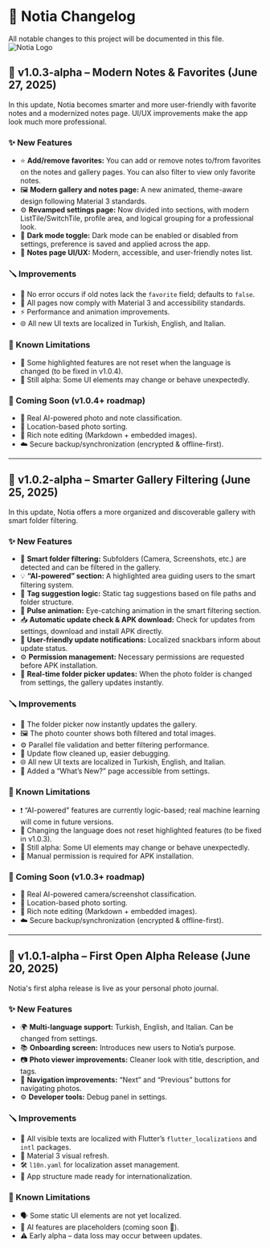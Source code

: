 # 📓 Notia Changelog
All notable changes to this project will be documented in this file.
![Notia Logo](https://github.com/user-attachments/assets/07e7e304-29f6-4d3f-87e1-3171e1428260)
 

## 🔖 v1.0.3-alpha – Modern Notes & Favorites (June 27, 2025)

In this update, Notia becomes smarter and more user-friendly with favorite notes and a modernized notes page. UI/UX improvements make the app look much more professional.

### ✨ New Features

- ⭐ **Add/remove favorites:** You can add or remove notes to/from favorites on the notes and gallery pages. You can also filter to view only favorite notes.
- 🖼️ **Modern gallery and notes page:** A new animated, theme-aware design following Material 3 standards.
- ⚙️ **Revamped settings page:** Now divided into sections, with modern ListTile/SwitchTile, profile area, and logical grouping for a professional look.
- 🌙 **Dark mode toggle:** Dark mode can be enabled or disabled from settings, preference is saved and applied across the app.
- 📝 **Notes page UI/UX:** Modern, accessible, and user-friendly notes list.

### 🪛 Improvements

- 🐞 No error occurs if old notes lack the `favorite` field; defaults to `false`.
- 🎨 All pages now comply with Material 3 and accessibility standards.
- ⚡ Performance and animation improvements.
- 🌐 All new UI texts are localized in Turkish, English, and Italian.

### 🐞 Known Limitations

- 🔄 Some highlighted features are not reset when the language is changed (to be fixed in v1.0.4).
- 🧪 Still alpha: Some UI elements may change or behave unexpectedly.

### 🧭 Coming Soon (v1.0.4+ roadmap)

- 🤖 Real AI-powered photo and note classification.
- 📍 Location-based photo sorting.
- 📝 Rich note editing (Markdown + embedded images).
- ☁️ Secure backup/synchronization (encrypted & offline-first).

---

## 🔖 v1.0.2-alpha – Smarter Gallery Filtering (June 25, 2025)

In this update, Notia offers a more organized and discoverable gallery with smart folder filtering.

### ✨ New Features

- 🧠 **Smart folder filtering:** Subfolders (Camera, Screenshots, etc.) are detected and can be filtered in the gallery.
- 💡 **“AI-powered” section:** A highlighted area guiding users to the smart filtering system.
- 🚀 **Tag suggestion logic:** Static tag suggestions based on file paths and folder structure.
- 🔄 **Pulse animation:** Eye-catching animation in the smart filtering section.
- 📥 **Automatic update check & APK download:** Check for updates from settings, download and install APK directly.
- 🔔 **User-friendly update notifications:** Localized snackbars inform about update status.
- ⚙️ **Permission management:** Necessary permissions are requested before APK installation.
- 📁 **Real-time folder picker updates:** When the photo folder is changed from settings, the gallery updates instantly.

### 🪛 Improvements

- 📂 The folder picker now instantly updates the gallery.
- 🖼️ The photo counter shows both filtered and total images.
- ⚙️ Parallel file validation and better filtering performance.
- 🧹 Update flow cleaned up, easier debugging.
- 🌐 All new UI texts are localized in Turkish, English, and Italian.
- 📝 Added a “What’s New?” page accessible from settings.

### 🐞 Known Limitations

- ❗ “AI-powered” features are currently logic-based; real machine learning will come in future versions.
- 🔄 Changing the language does not reset highlighted features (to be fixed in v1.0.3).
- 🧪 Still alpha: Some UI elements may change or behave unexpectedly.
- 📲 Manual permission is required for APK installation.

### 🧭 Coming Soon (v1.0.3+ roadmap)

- 🤖 Real AI-powered camera/screenshot classification.
- 📍 Location-based photo sorting.
- 📝 Rich note editing (Markdown + embedded images).
- ☁️ Secure backup/synchronization (encrypted & offline-first).

---

## 🔖 v1.0.1-alpha – First Open Alpha Release (June 20, 2025)

Notia's first alpha release is live as your personal photo journal.

### ✨ New Features

- 🌍 **Multi-language support:** Turkish, English, and Italian. Can be changed from settings.
- 📚 **Onboarding screen:** Introduces new users to Notia’s purpose.
- 📷 **Photo viewer improvements:** Cleaner look with title, description, and tags.
- 🧭 **Navigation improvements:** “Next” and “Previous” buttons for navigating photos.
- ⚙️ **Developer tools:** Debug panel in settings.

### 🪛 Improvements

- 📖 All visible texts are localized with Flutter’s `flutter_localizations` and `intl` packages.
- 🎨 Material 3 visual refresh.
- 🛠️ `l10n.yaml` for localization asset management.
- 🧱 App structure made ready for internationalization.

### 🐞 Known Limitations

- 🗣️ Some static UI elements are not yet localized.
- 🤖 AI features are placeholders (coming soon 🚧).
- ⚠️ Early alpha – data loss may occur between updates.

